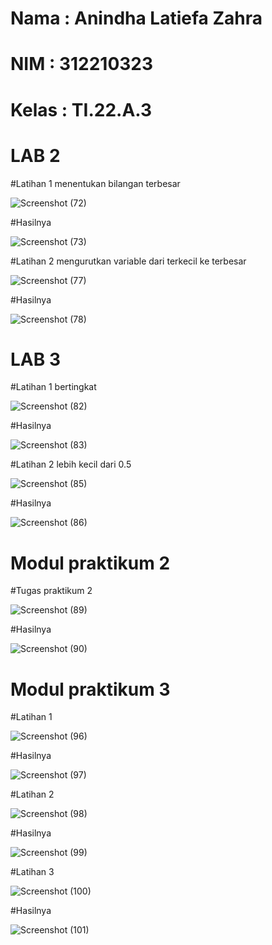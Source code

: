 # Nama : Anindha Latiefa Zahra
# NIM : 312210323
# Kelas : TI.22.A.3
# LAB 2
#Latihan 1 menentukan bilangan terbesar

![Screenshot (72)](https://user-images.githubusercontent.com/115516800/199913641-23d94f34-0165-441b-8769-1a5b57b1889d.png)

#Hasilnya

![Screenshot (73)](https://user-images.githubusercontent.com/115516800/199913851-03074611-6922-437f-bc84-7898f388e3e7.png)

#Latihan 2 mengurutkan variable dari terkecil ke terbesar

![Screenshot (77)](https://user-images.githubusercontent.com/115516800/199914058-b6f56ff2-505d-4029-806b-e5afea568406.png)

#Hasilnya

![Screenshot (78)](https://user-images.githubusercontent.com/115516800/199914121-f7c9d97e-769f-4213-94cf-8e28d21affcd.png)

# LAB 3
#Latihan 1 bertingkat

![Screenshot (82)](https://user-images.githubusercontent.com/115516800/200232035-c14213ae-0a38-45df-bcf1-368102e4a594.png)

#Hasilnya

![Screenshot (83)](https://user-images.githubusercontent.com/115516800/200232084-7bba41e9-8e38-4169-9a0c-e49a1240b3c1.png)

#Latihan 2 lebih kecil dari 0.5

![Screenshot (85)](https://user-images.githubusercontent.com/115516800/200232893-9e4fbf85-2f32-4b7a-93a4-2b169f7f0fd8.png)

#Hasilnya

![Screenshot (86)](https://user-images.githubusercontent.com/115516800/200232954-f3d2f253-9f8d-4f1f-9d79-d7d96edd5748.png)

# Modul praktikum 2
#Tugas praktikum 2

![Screenshot (89)](https://user-images.githubusercontent.com/115516800/200233073-e05173a2-b7e9-43a3-af4d-b93e041a7cd6.png)

#Hasilnya

![Screenshot (90)](https://user-images.githubusercontent.com/115516800/200233140-19ee0ba5-b6a1-42c1-b85a-427930f593ce.png)

# Modul praktikum 3
#Latihan 1

![Screenshot (96)](https://user-images.githubusercontent.com/115516800/200237743-a6590ca9-8fb5-4ca0-8fbc-5656721f0e8c.png)

#Hasilnya

![Screenshot (97)](https://user-images.githubusercontent.com/115516800/200237806-165be9a6-2974-42de-95a9-cc60f621c3a9.png)

#Latihan 2

![Screenshot (98)](https://user-images.githubusercontent.com/115516800/200237891-00908e7c-9937-4d72-94b7-f71401d87845.png)

#Hasilnya

![Screenshot (99)](https://user-images.githubusercontent.com/115516800/200237953-6a21a8ec-b5f6-43fa-895b-1ce20ce5c953.png)

#Latihan 3

![Screenshot (100)](https://user-images.githubusercontent.com/115516800/200238021-798ceafd-3b46-4da5-afc8-299e80afcb64.png)

#Hasilnya

![Screenshot (101)](https://user-images.githubusercontent.com/115516800/200238115-02544110-64d6-4bf6-b90f-894d2a432968.png)

